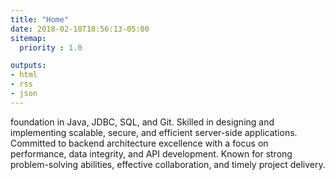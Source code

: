 ```yaml
---
title: "Home"
date: 2018-02-10T18:56:13-05:00
sitemap:
  priority : 1.0

outputs:
- html
- rss
- json
---
```

foundation in Java, JDBC, SQL, and Git. Skilled in designing and implementing scalable, secure, and efficient server-side applications. Committed to backend architecture excellence with a focus on performance, data integrity, and API development. Known for strong problem-solving abilities, effective collaboration, and timely project delivery.